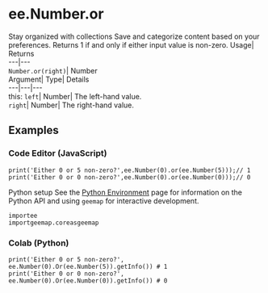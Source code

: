  
#  ee.Number.or 
Stay organized with collections  Save and categorize content based on your preferences. 
Returns 1 if and only if either input value is non-zero. Usage| Returns  
---|---  
`Number.or(right)`| Number  
Argument| Type| Details  
---|---|---  
this: `left`| Number| The left-hand value.  
`right`| Number| The right-hand value.  
## Examples
### Code Editor (JavaScript)
```
print('Either 0 or 5 non-zero?',ee.Number(0).or(ee.Number(5)));// 1
print('Either 0 or 0 non-zero?',ee.Number(0).or(ee.Number(0)));// 0
```

Python setup
See the [ Python Environment](https://developers.google.com/earth-engine/guides/python_install) page for information on the Python API and using `geemap` for interactive development.
```
importee
importgeemap.coreasgeemap
```

### Colab (Python)
```
print('Either 0 or 5 non-zero?', ee.Number(0).Or(ee.Number(5)).getInfo()) # 1
print('Either 0 or 0 non-zero?', ee.Number(0).Or(ee.Number(0)).getInfo()) # 0
```

